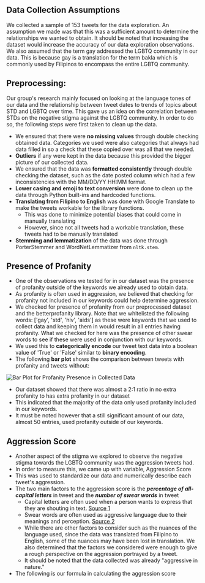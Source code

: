## Data Collection Assumptions
We collected a sample of 153 tweets for the data exploration. An assumption we made was that this was a sufficient amount to determine the relationships we wanted to obtain. It should be noted that increasing the dataset would increase the accuracy of our data exploration observations. We also assumed that the term gay addressed the LGBTQ community in our data. This is because gay is a translation for the term bakla which is commonly used by Filipinos to encompass the entire LGBTQ community.

## Preprocessing:
Our group's research mainly focused on looking at the language tones of our data and the relationship between tweet dates to trends of topics about STD and LGBTQ over time. This gave us an idea on the correlation between STDs on the negative stigma against the LGBTQ community. In order to do so, the following steps were first taken to clean up the data.

- We ensured that there were **no missing values** through double checking obtained data. Categories we used were also categories that always had data filled in so a check that these copied over was all that we needed.
- **Outliers** if any were kept in the data because this provided the bigger picture of our collected data.
- We ensured that the data was **formatted consistently** through double checking the dataset, such as the date posted column which had a few inconsistencies with the MM/DD/YY HH:MM format.
- **Lower casing and emoji to text conversion** were done to clean up the data through Python built-ins and hardcoded functions.
- **Translating from Filipino to English** was done with Google Translate to make the tweets workable for the library functions.
    - This was done to minimize potential biases that could come in manually translating
    - However, since not all tweets had a workable translation, these tweets had to be manually translated
- **Stemming and lemmatization** of the data was done through PorterStemmer and WordNetLemmatizer from `nltk.stem`.

## Presence of Profanity

- One of the observations we tested for in our dataset was the presence of profanity outside of the keywords we already used to obtain data.
- As profanity is often used in aggression, we believed that checking for profanity not included in our keywords could help determine aggression.
- We checked for presence of profanity from our preprocessed dataset and the betterprofanity library. Note that we whitelisted the following words: ['gay', 'std', 'hiv', 'aids'] as these were keywords that we used to collect data and keeping them in would result in all entries having profanity. What we checked for here was the presence of other swear words to see if these were used in conjunction with our keywords.
- We used this to **categorically encode** our tweet text data into a boolean value of 'True' or 'False' similar to **binary encoding**.
- The following **bar plot** shows the comparison between tweets with profanity and tweets without:

![Bar Plot for Profanity Presence in Collected Data](https://cdn.discordapp.com/attachments/871627250204831804/1107894123907797033/bar_plot.png)

- Our dataset showed that there was almost a 2:1 ratio in no extra profanity to has extra profanity in our dataset
- This indicated that the majority of the data only used profanity included in our keywords.
- It must be noted however that a still significant amount of our data, almost 50 entries, used profanity outside of our keywords.

## Aggression Score

- Another aspect of the stigma we explored to observe the negative stigma towards the LGBTQ community was the aggression tweets had.
- In order to measure this, we came up with variable, Aggression Score
- This was used to standardize our data and numerically describe each tweet's aggression.
- The two main factors to the aggression score is the ***percentage of all-capital letters*** in tweet and the ***number of swear words*** in tweet
  - Capital letters are often used when a person wants to express that they are shouting in text.   [Source 1](https://grammar.yourdictionary.com/punctuation/why-are-you-yelling-how-all-caps-make-you-loud)
  - Swear words are often used as aggressive language due to their meanings and perception. [Source 2](https://www.psychologicalscience.org/observer/the-science-of-swearing)
  - While there are other factors to consider such as the nuances of the language used, since the data was translated from Filipino to English, some of the nuances may have been lost in translation. We also determined that the factors we considered were enough to give a rough perspective on the aggression portrayed by a tweet.
  - It should be noted that the data collected was already "aggressive in nature."
- The following is our formula in calculating the aggression score

<br/>
